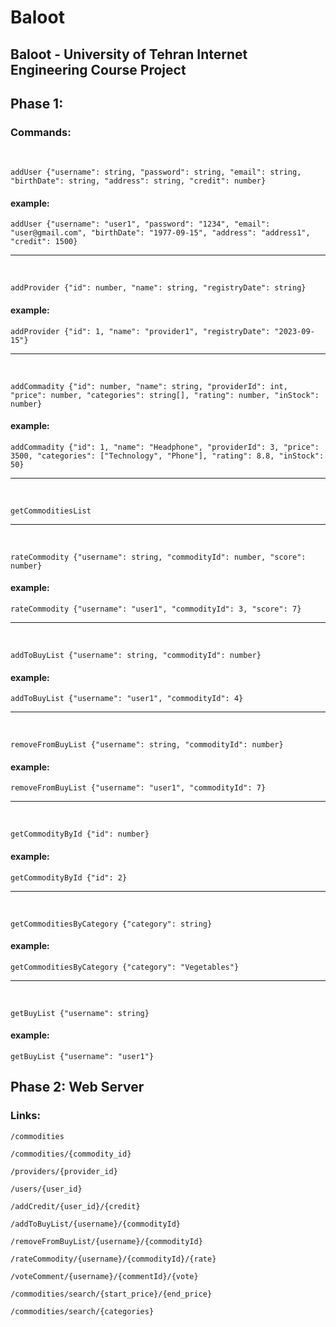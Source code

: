 # Baloot

## Baloot - University of Tehran Internet Engineering Course Project

## Phase 1:

### Commands:

<br/>

```
addUser {"username": string, "password": string, "email": string, "birthDate": string, "address": string, "credit": number}
```

#### example:

```
addUser {"username": "user1", "password": "1234", "email": "user@gmail.com", "birthDate": "1977-09-15", "address": "address1", "credit": 1500}
```

<hr/>
<br/>

```
addProvider {"id": number, "name": string, "registryDate": string}
```

#### example:

```
addProvider {"id": 1, "name": "provider1", "registryDate": "2023-09-15"}
```

<hr/>
<br/>

```
addCommadity {"id": number, "name": string, "providerId": int, "price": number, "categories": string[], "rating": number, "inStock": number}
```

#### example:

```
addCommadity {"id": 1, "name": "Headphone", "providerId": 3, "price": 3500, "categories": ["Technology", "Phone"], "rating": 8.8, "inStock": 50}
```

<hr/>
<br/>

```
getCommoditiesList
```

<hr/>
<br/>

```
rateCommodity {"username": string, "commodityId": number, "score": number}
```

#### example:

```
rateCommodity {"username": "user1", "commodityId": 3, "score": 7}
```

<hr/>
<br/>

```
addToBuyList {"username": string, "commodityId": number}
```

#### example:

```
addToBuyList {"username": "user1", "commodityId": 4}
```

<hr/>
<br/>

```
removeFromBuyList {"username": string, "commodityId": number}
```

#### example:

```
removeFromBuyList {"username": "user1", "commodityId": 7}
```

<hr/>
<br/>

```
getCommodityById {"id": number}
```

#### example:

```
getCommodityById {"id": 2}
```

<hr/>
<br/>

```
getCommoditiesByCategory {"category": string}
```

#### example:

```
getCommoditiesByCategory {"category": "Vegetables"}
```

<hr/>
<br/>

```
getBuyList {"username": string}
```

#### example:

```
getBuyList {"username": "user1"}
```

## Phase 2: Web Server

### Links:

```
/commodities
```

```
/commodities/{commodity_id}
```

```
/providers/{provider_id}
```

```
/users/{user_id}
```

```
/addCredit/{user_id}/{credit}
```

```
/addToBuyList/{username}/{commodityId}
```

```
/removeFromBuyList/{username}/{commodityId}
```

```
/rateCommodity/{username}/{commodityId}/{rate}
```

```
/voteComment/{username}/{commentId}/{vote}
```

```
/commodities/search/{start_price}/{end_price}
```

```
/commodities/search/{categories}
```
